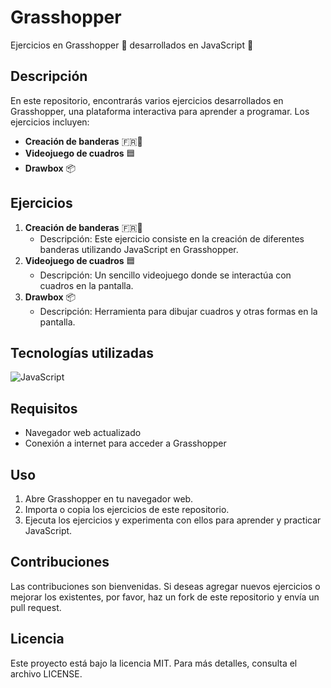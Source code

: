 # Grasshopper
Ejercicios en Grasshopper 🐛 desarrollados en JavaScript 💛

## Descripción
En este repositorio, encontrarás varios ejercicios desarrollados en Grasshopper, una plataforma interactiva para aprender a programar. Los ejercicios incluyen:

- **Creación de banderas** 🇫🇷🥖
- **Videojuego de cuadros** 🟦
- **Drawbox** 📦

## Ejercicios
1. **Creación de banderas** 🇫🇷🥖
   - Descripción: Este ejercicio consiste en la creación de diferentes banderas utilizando JavaScript en Grasshopper.
2. **Videojuego de cuadros** 🟦
   - Descripción: Un sencillo videojuego donde se interactúa con cuadros en la pantalla.
3. **Drawbox** 📦
   - Descripción: Herramienta para dibujar cuadros y otras formas en la pantalla.

## Tecnologías utilizadas
![JavaScript](https://img.shields.io/badge/JavaScript-F7DF1E?style=for-the-badge&logo=javascript&logoColor=black)

## Requisitos
- Navegador web actualizado
- Conexión a internet para acceder a Grasshopper

## Uso
1. Abre Grasshopper en tu navegador web.
2. Importa o copia los ejercicios de este repositorio.
3. Ejecuta los ejercicios y experimenta con ellos para aprender y practicar JavaScript.
   
## Contribuciones
Las contribuciones son bienvenidas. Si deseas agregar nuevos ejercicios o mejorar los existentes, por favor, haz un fork de este repositorio y envía un pull request.

## Licencia
Este proyecto está bajo la licencia MIT. Para más detalles, consulta el archivo LICENSE.
